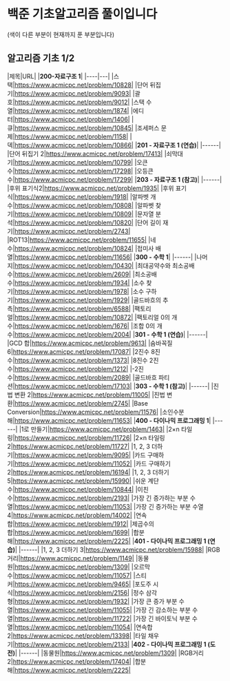 # 백준 기초알고리즘 풀이입니다

(색이 다른 부분이 현재까지 푼 부분입니다)

## 알고리즘 기초 1/2

|제목|URL|
|**200-자료구조 1**|
|----|---|
|스택|https://www.acmicpc.net/problem/10828|
|단어 뒤집기|https://www.acmicpc.net/problem/9093|
|괄호|https://www.acmicpc.net/problem/9012|
|스택 수열|https://www.acmicpc.net/problem/1874|
|에디터|https://www.acmicpc.net/problem/1406|
|큐|https://www.acmicpc.net/problem/10845|
|조세퍼스 문제|https://www.acmicpc.net/problem/1158|
|덱|https://www.acmicpc.net/problem/10866|
|**201 - 자료구조 1 (연습)**|
|------|
|단어 뒤집기 2|https://www.acmicpc.net/problem/17413|
|쇠막대기|https://www.acmicpc.net/problem/10799|
|오큰수|https://www.acmicpc.net/problem/17298|
|오등큰수|https://www.acmicpc.net/problem/17299|
|**203 - 자료구조 1 (참고)**|
|------|
|후위 표기식2|https://www.acmicpc.net/problem/1935|
|후위 표기식|https://www.acmicpc.net/problem/1918|
|알파벳 개수|https://www.acmicpc.net/problem/10808|
|알파벳 찾기|https://www.acmicpc.net/problem/10809|
|문자열 분석|https://www.acmicpc.net/problem/10820|
|단어 길이 재기|https://www.acmicpc.net/problem/2743|
|ROT13|https://www.acmicpc.net/problem/11655|
|네 수|https://www.acmicpc.net/problem/10824|
|접미사 배열|https://www.acmicpc.net/problem/11656|
|**300 - 수학 1**|
|------|
|나머지|https://www.acmicpc.net/problem/10430|
|최대공약수와 최소공배수|https://www.acmicpc.net/problem/2609|
|최소공배수|https://www.acmicpc.net/problem/1934|
|소수 찾기|https://www.acmicpc.net/problem/1978|
|소수 구하기|https://www.acmicpc.net/problem/1929|
|골드바흐의 추측|https://www.acmicpc.net/problem/6588|
|팩토리얼|https://www.acmicpc.net/problem/10872|
|팩토리얼 0의 개수|https://www.acmicpc.net/problem/1676|
|조합 0의 개수|https://www.acmicpc.net/problem/2004|
|**301 - 수학 1 (연습)**|
|------|
|GCD 합|https://www.acmicpc.net/problem/9613|
|숨바꼭질 6|https://www.acmicpc.net/problem/17087|
|2진수 8진수|https://www.acmicpc.net/problem/1373|
|8진수 2진수|https://www.acmicpc.net/problem/1212|
|-2진수|https://www.acmicpc.net/problem/2089|
|골드바흐 파티션|https://www.acmicpc.net/problem/17103|
|**303 - 수학 1 (참고)**|
|------|
|진법 변환 2|https://www.acmicpc.net/problem/11005|
|진법 변환|https://www.acmicpc.net/problem/2745|
|Base Conversion|https://www.acmicpc.net/problem/11576|
|소인수분해|https://www.acmicpc.net/problem/11653|
|**400 - 다이나믹 프로그래밍 1**|
|------|
|1로 만들기|https://www.acmicpc.net/problem/1463|
|2×n 타일링|https://www.acmicpc.net/problem/11726|
|2×n 타일링 2|https://www.acmicpc.net/problem/11727|
|1, 2, 3 더하기|https://www.acmicpc.net/problem/9095|
|카드 구매하기|https://www.acmicpc.net/problem/11052|
|카드 구매하기 2|https://www.acmicpc.net/problem/16194|
|1, 2, 3 더하기 5|https://www.acmicpc.net/problem/15990|
|쉬운 계단 수|https://www.acmicpc.net/problem/10844|
|이친수|https://www.acmicpc.net/problem/2193|
|가장 긴 증가하는 부분 수열|https://www.acmicpc.net/problem/11053|
|가장 긴 증가하는 부분 수열 4|https://www.acmicpc.net/problem/14002|
|연속합|https://www.acmicpc.net/problem/1912|
|제곱수의 합|https://www.acmicpc.net/problem/1699|
|합분해|https://www.acmicpc.net/problem/2225|
|**401 - 다이나믹 프로그래밍 1 (연습)**|
|------|
|1, 2, 3 더하기 3|https://www.acmicpc.net/problem/15988|
|RGB거리|https://www.acmicpc.net/problem/1149|
|동물원|https://www.acmicpc.net/problem/1309|
|오르막 수|https://www.acmicpc.net/problem/11057|
|스티커|https://www.acmicpc.net/problem/9465|
|포도주 시식|https://www.acmicpc.net/problem/2156|
|정수 삼각형|https://www.acmicpc.net/problem/1932|
|가장 큰 증가 부분 수열|https://www.acmicpc.net/problem/11055|
|가장 긴 감소하는 부분 수열|https://www.acmicpc.net/problem/11722|
|가장 긴 바이토닉 부분 수열|https://www.acmicpc.net/problem/11054|
|연속합 2|https://www.acmicpc.net/problem/13398|
|타일 채우기|https://www.acmicpc.net/problem/2133|
|**402 - 다이나믹 프로그래밍 1 (도전)**|
|------|
|동물원|https://www.acmicpc.net/problem/1309|
|RGB거리 2|https://www.acmicpc.net/problem/17404|
|합분해|https://www.acmicpc.net/problem/2225|

